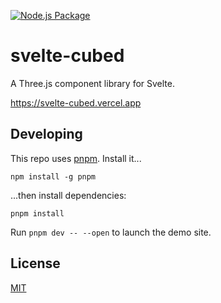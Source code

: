 [![Node.js Package](https://github.com/exploringtheunknown/svelte-cubed/actions/workflows/npm-publish.yml/badge.svg)](https://github.com/exploringtheunknown/svelte-cubed/actions/workflows/npm-publish.yml)

# svelte-cubed

A Three.js component library for Svelte.

https://svelte-cubed.vercel.app

## Developing

This repo uses [pnpm](https://pnpm.io/). Install it...

```
npm install -g pnpm
```

...then install dependencies:

```
pnpm install
```

Run `pnpm dev -- --open` to launch the demo site.

## License

[MIT](LICENSE)
